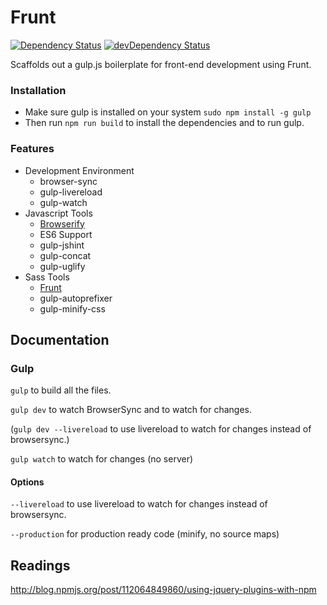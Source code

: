 # Frunt
[![Dependency Status](https://david-dm.org/picdorsey/frunt.svg)](https://david-dm.org/picdorsey/frunt)  [![devDependency Status](https://david-dm.org/picdorsey/frunt/dev-status.svg)](https://david-dm.org/picdorsey/frunt#info=devDependencies)

Scaffolds out a gulp.js boilerplate for front-end development using Frunt.

### Installation
* Make sure gulp is installed on your system `sudo npm install -g gulp`
* Then run `npm run build` to install the dependencies and to run gulp.

### Features

* Development Environment
   * browser-sync
   * gulp-livereload
   * gulp-watch
* Javascript Tools
    * [Browserify](http://browserify.org/)
    * ES6 Support
    * gulp-jshint
    * gulp-concat
    * gulp-uglify
* Sass Tools
    * [Frunt](http://frunt.io)
    * gulp-autoprefixer
    * gulp-minify-css

## Documentation

### Gulp
`gulp` to build all the files.

`gulp dev` to watch BrowserSync and to watch for changes.

(`gulp dev --livereload` to use livereload to watch for changes instead of browsersync.)

`gulp watch` to watch for changes (no server)

#### Options
`--livereload` to use livereload to watch for changes instead of browsersync.

`--production` for production ready code (minify, no source maps)

## Readings
http://blog.npmjs.org/post/112064849860/using-jquery-plugins-with-npm
